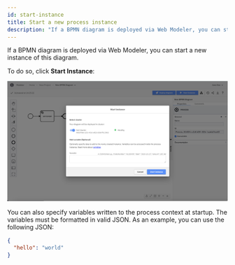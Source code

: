 ```yaml
---
id: start-instance
title: Start a new process instance
description: "If a BPMN diagram is deployed via Web Modeler, you can start a new instance of this diagram."
---
```


If a BPMN diagram is deployed via Web Modeler, you can start a new instance of this diagram.

To do so, click **Start Instance**:

![start instance](img/web-modeler-start-instance-modal-healthy.png)

You can also specify variables written to the process context at startup. The variables must be formatted in valid JSON. As an example, you can use the following JSON:

```json
{
  "hello": "world"
}
```
